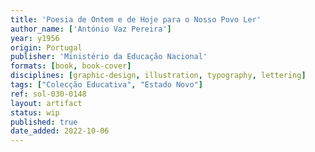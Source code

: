```yaml
---
title: 'Poesia de Ontem e de Hoje para o Nosso Povo Ler'
author_name: ['António Vaz Pereira']
year: y1956
origin: Portugal
publisher: 'Ministério da Educação Nacional'
formats: [book, book-cover]
disciplines: [graphic-design, illustration, typography, lettering]
tags: ["Colecção Educativa", "Estado Novo"]
ref: sol-030-0148
layout: artifact
status: wip
published: true
date_added: 2022-10-06
---
```

